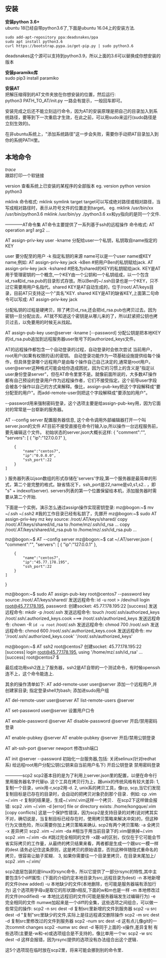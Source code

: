 ## 安装
**安装python 3.6+**<br/>
ubuntu 18已经自带python3.6了,下面是ubuntu 16.04上的安装方法.

    sudo add-apt-repository ppa:deadsnakes/ppa
    sudo apt install python3.6
    curl https://bootstrap.pypa.io/get-pip.py | sudo python3.6
deadsnakes这个源可以支持到python3.9，所以上面的3.6可以替换成你想安装的版本

**安装paramiko库**<br/>
     sudo pip3 install paramiko

**安装AT**<br/>
把解压缩得到的AT文件夹放在你想安装的位置，然后运行:<br/>
    python3 PATH_TO_AT/init.py
一路会有提示，一般回车即可。

安装完成之后还不能立刻运行命令，因为AT的安装原理是把自己的目录加入到系统路径，要等到下一次重启才生效，在此之前，可以用sudo来运行(sudo路径是立刻生效的)。

在非ubuntu系统上，"添加系统路径"这一步会失败，需要你手动把AT目录加入到你的系统PATH里。

## 本地命令
*trace* <br/>
跟踪打印一个软链接

version 
查看系统上已安装的某程序的全部版本
eg.
version python
version python3

mklink 
命令格式: mklink symlink target
target可以写成绝对路径或相对路径，当写成相对路径时，表示从符号文件的位置走到target。
eg.
mklink /usr/bin/xx  /usr/bin/python3.6
mklink  /usr/bin/yy ./python3.6
xx和yy指向的是同一个文件.


————AT命令集
AT命令主要提供了一系列基于ssh的远程操作
命令格式: AT operation arg1 arg2 ...


AT assign-priv-key user -kname
分配给user一个私钥，私钥取自name指定的KEY

user 要分配至的用户
-k   指定私钥的来源 
name可以是一个user name或KEY name,例如:
AT assign-priv-key jack -kBen       #把用户Ben的私钥赋给jack.
AT assign-priv-key jack -kshared    #把名为shared的KEY的私钥赋给jack.
KEY是AT用于管理密钥的一个概念,一个KEY由一个公钥和一个私钥组成，以一个包含id_rsa和id_rsa.pub的目录形式存放。所以Ben的~/.ssh目录也是一个KEY，只不过它需要用用户名指代。shared KEY是AT自动生成的，位于/root/.AT/keys目录，目前AT只支持这一个"具名"KEY. 
shared KEY是AT的缺省KEY,上面第二句命令可以写成:
AT assign-priv-key jack

分配私钥的过程是硬拷贝，除了拷贝id_rsa,还会把id_rsa.pub也拷贝过去。因为密钥一旦分配出去，AT就不知道这个密钥是从哪儿来的了，所以赶紧把公钥也拷贝过去，以免要用的时候无从找起。

AT assign-pub-key user@server -kname [--password]
分配公钥是把本地KEY的id_rsa.pub追加到远程服务器user账号下的authorized_keys文件。

AT的远程操作都包含一个自动登录的过程，自动登录时会依次尝试 当前用户，root用户(如果有权限的话)的密钥。
自动登录功能作为一项基础设施提供给每个操作，但具体登录哪个远程用户是由每个操作自己自己决定的,通常是root用户。
user@server这种格式可能会给你造成困扰，因为它的习惯上的含义是"指定以user身份登录server"，但在AT命令里里不是。就像前面所说的，大多数AT操作都有自己预设的登录用户作为远程操作者，它们不接受指定。这个前导user字段会被各个操作以自己的方式来解释。像比，assign-pub-key把这个字段解释成"要分配至的用户"。而add-remote-user则把这个字段解释成"要添加的用户"。

--password用来强制密码登录，这个选项主要是给assign-pub-key用，因为它面对的常常是一台崭新的服务器。

AT --config server
配置服务器信息, 这个命令调用外部编辑器打开一个叫server.json的文件
AT目前不接受直接在命令行输入ip,所以操作一台远程服务前，要先编辑这个文件。
初始状态的server.json大概长这样:
{
    "comment":"",
	"servers":
	[
		{
			"ip":"127.0.0.1"
		},

		{
			"name":"centos7",
			"ip":"0.0.0.0",
			"ssh_port":22
		}
	]
}
服务器列表以json数组的形式存储在'servers'字段,第一个服务器是最简单的形式，第二个是完整的格式。缺省情况下，ssh_port是22,name是s0,s1,s2.. ，即 "s" + indexof(server).
servers列表的第一个位置保留给本机，添加服务器时需要从第二个开始.

下面是一个实例，演示怎么通过assign操作实现密钥登录:
mz@bogon:~$ mv ~/.ssh ~/.ssh2       #我的工作目录已经有私钥了，先挪开
mz@bogon:~$ sudo AT assign-priv-key mz
key source: /root/.AT/keys/shared/
copy /root/.AT/keys/shared/id_rsa to /home/mz/.ssh/id_rsa ...
copy /root/.AT/keys/shared/id_rsa.pub to /home/mz/.ssh/id_rsa.pub ...

mz@bogon:~$ AT --config server
mz@bogon:~$ cat ~/.AT/server.json
{
    "comment":"",
	"servers":
	[
		{
			"ip":"127.0.0.1"
		},

		{
			"name":"centos7",
			"ip":"45.77.178.195",
			"ssh_port":22
		}
	]
}
	
mz@bogon:~$ sudo AT assign-pub-key root@centos7 --password
key source: /root/.AT/keys/shared/
发送远程命令: id -u root > /dev/null
login root@45.77.178.195, password:
创建socket: 45.77.178.195:22   [success]
发送远程命令: mkdir -p /root/.ssh
发送远程命令: touch /root/.ssh/authorized_keys
/root/.ssh/.authorized_keys.cook ===> /root/.ssh/authorized_keys
发送远程命令: chown -R `id -u root` /root/.ssh
发送远程命令: chmod 700 /root/.ssh
发送远程命令: chmod 600 /root/.ssh/.authorized_keys.cook
发送远程命令: mv '/root/.ssh/.authorized_keys.cook' '/root/.ssh/authorized_keys'

mz@bogon:~$ AT ssh2 root@centos7
创建socket: 45.77.178.195:22   [success]
login root@45.77.178.195, using '/home/mz/.ssh/id_rsa' ... [success]
root@centos7 $ 

最后成功用ssh2连上了服务器，ssh2是AT自带的一个测试命令，有时候openssh连不上，这个命令能连上.


其余的操作清单如下:
AT add-remote-user  user@server
添加一个远程用户,并创建家目录; 指定登录shell为bash; 添加进sudo用户组

AT del-remote-user user@server
AT list-remote-users @server

AT set-password user@server 设置用户口令

AT enable-password  @server
AT disable-password @server
开启/禁用密码登录

AT enable-pubkey  @server
AT enable-pubkey  @server
开启/禁用公钥登录

AT alt-ssh-port @server newport 修改ssh端口

AT init @server --password
初始化一台服务器,包括:
关闭selinux(针对redhat系)
给远程root用户分配公钥(公钥来自当前用户名下)
开启公钥登录
禁用密码登录


————scp2
scp2基本目的是为了利用上server.json里的配置，以便在命令行里用服务器名字代替ip.
这个工具在拷贝行为上，跟unix的传统风格有较大差异:
1, 复制一个目录，unix用-r,scp2用-d.
2, unix系的拷贝工具，像cp, scp,当它们发现复制目标是已存在的目录时，会自动的把拷贝对象扔到那个目录．例如:
cp .vim ~/.vim -r
复制的结果是，生成~/.vim/.vim这样一个拷贝．
在scp2下这样做会报错:
scp2 .vim ~/.vim -d
[error] file or directory exists: /home/kongque/.vim  [copy conflicts]
这是一个保护性错误，因为scp2是支持目录的对拷(说对拷其实不对，确切说是，当复制目标已经存在时，使用拷贝策略来解决冲突)的，但这种行为又很危险，所以需要你加上拷贝策略来确认. 
scp2有两个拷贝策略:
-a 全拷贝
-x 差异拷贝
scp2 .vim ~/.vim -da    #相当于用当前目录下的.vim替换掉~/.vim
scp2 .vim ~/.vim -dx    #跳过完全相同的文件
-x跟-a的区别，仅仅在于它可能会节省实际拷贝的工作量，从最终的拷贝结果来看，两者都是生成一个跟src一模一样的dest.请务必记住这条原则，这是拷贝的原始语意，否则这种伴随隐式重命名的拷贝，很容易让脑子浆糊．
3, 如果你需要往一个目录里拷贝，在目录末尾加上/
scp2 .vim  ~/.vim/

scp2底层包装的是linux的rsync命令，所以它提供了一部分rsync的特性,其中主要包含5个diff属性:
(下面的介绍约定本地目录为src,远程目录为dest)
-n 本地新增的文件(new added)
-u 本地缺少的文件(本地删除，也可能是服务器端有添加行为) 这个选项用字母u是取它的形状跟n相反,下面的w和m也是一样
-m 本地修改过的文件(modified)
-w 本地比远程旧的文件(可能是服务器端发生过编辑行为)
-e 完全相同的文件
numwe加起来是一个diff的全集，这些选项之间组合，可以做一些常见的操作:
scp2 -n src dest -d  复制src里新增的文件到服务器
scp2 -u src dest -d "复制"src里缺少的文件,实际上是往远程递交删除操作
scp2 -m src dest -d 复制src里修改过的文件到服务器
scp2 -num src dest -d 这有点儿像git的一次commit changes
scp2 -numw src dest -d 等同于上面的-x操作,差异复制
有些选项(主要是-w和-e)或选项组合是不支持的，像比单用一个w:
scp2 -w src dest -d
这样会报错，因为rsync提供的选项没有办法组合出这个逻辑．

这5个选项现在临时放在scp2里，将来可能会挪到别的命令里．
